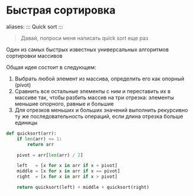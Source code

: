 # Быстрая сортировка

aliases:
:::
Quick sort
:::

> Давай, попроси меня написать quick sort еще раз

Один из самых быстрых известных универсальных алгоритмов сортировки массивов

Общая идея состоит в следующем:

1. Выбрать любой элемент из массива, определить его как опорный (pivot)
1. Сравнить все остальные элементы с ним и переставить их в массиве так, чтобы разбить массив на три отрезка: элементы меньшие опорного, равные и большие
1. Для отрезков меньших и больших значений выполнить рекурсивно ту же последовательность операций, если длина отрезка больше единицы

```python
def quicksort(arr):
	if len(arr) <= 1:
		return arr

	pivot = arr[len(arr) / 2]

	left   = [x for x in arr if x < pivot]
	middle = [x for x in arr if x == pivot]
	right  = [x for x in arr if x > pivot]

	return quicksort(left) + middle + quicksort(right)
```
